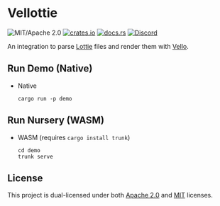 # Vellottie

![MIT/Apache 2.0](https://img.shields.io/badge/license-MIT%2FApache-blue.svg)
[![crates.io](https://img.shields.io/crates/v/vellottie.svg)](https://crates.io/crates/vellottie)
[![docs.rs](https://img.shields.io/docsrs/vellottie)](https://docs.rs/vellottie)
[![Discord](https://img.shields.io/discord/913957940560531456.svg?label=&logo=discord&logoColor=ffffff&color=7389D8&labelColor=6A7EC2)](https://discord.gg/zrjnQzdjCB)

An integration to parse [Lottie](https://airbnb.io/lottie) files and render them with [Vello](https://vello.dev).

## Run Demo (Native)

- Native

  ```shell
  cargo run -p demo
  ```

## Run Nursery (WASM)

- WASM (requires `cargo install trunk`)

  ```shell
  cd demo
  trunk serve
  ```

## License

This project is dual-licensed under both [Apache 2.0](LICENSE-APACHE) and [MIT](LICENSE-MIT) licenses.
